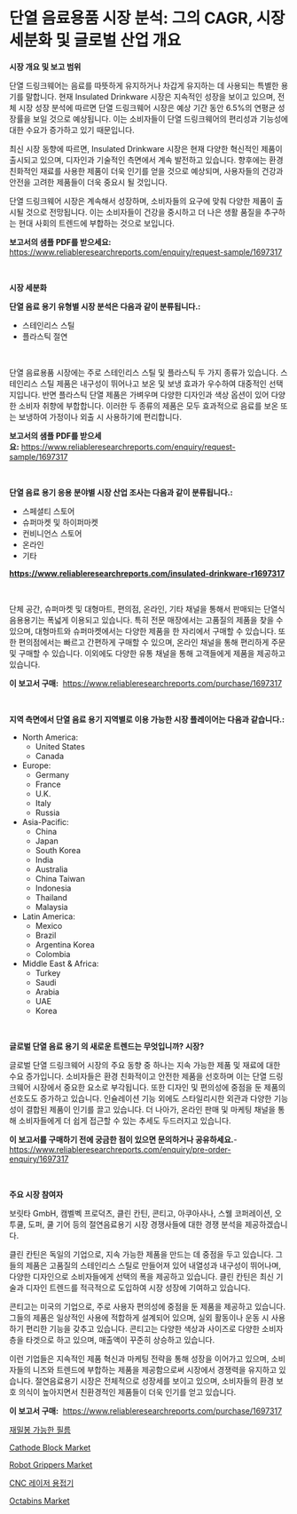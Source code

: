 <p><h1>단열 음료용품 시장 분석: 그의 CAGR, 시장 세분화 및 글로벌 산업 개요</h1></p><p><strong>시장 개요 및 보고 범위</strong></p>
<p><p>단열 드링크웨어는 음료를 따뜻하게 유지하거나 차갑게 유지하는 데 사용되는 특별한 용기를 말합니다. 현재 Insulated Drinkware 시장은 지속적인 성장을 보이고 있으며, 전체 시장 성장 분석에 따르면 단열 드링크웨어 시장은 예상 기간 동안 6.5%의 연평균 성장률을 보일 것으로 예상됩니다. 이는 소비자들이 단열 드링크웨어의 편리성과 기능성에 대한 수요가 증가하고 있기 때문입니다.</p><p>최신 시장 동향에 따르면, Insulated Drinkware 시장은 현재 다양한 혁신적인 제품이 출시되고 있으며, 디자인과 기술적인 측면에서 계속 발전하고 있습니다. 향후에는 환경 친화적인 재료를 사용한 제품이 더욱 인기를 얻을 것으로 예상되며, 사용자들의 건강과 안전을 고려한 제품들이 더욱 중요시 될 것입니다.</p><p>단열 드링크웨어 시장은 계속해서 성장하며, 소비자들의 요구에 맞춰 다양한 제품이 출시될 것으로 전망됩니다. 이는 소비자들이 건강을 중시하고 더 나은 생활 품질을 추구하는 현대 사회의 트렌드에 부합하는 것으로 보입니다.</p></p>
<p><strong>보고서의 샘플 PDF를 받으세요:</strong> <a href="https://www.reliableresearchreports.com/enquiry/request-sample/1697317">https://www.reliableresearchreports.com/enquiry/request-sample/1697317</a></p>
<p>&nbsp;</p>
<p><strong>시장 세분화</strong></p>
<p><strong>단열 음료 용기 유형별 시장 분석은 다음과 같이 분류됩니다.:</strong></p>
<p><ul><li>스테인리스 스틸</li><li>플라스틱 절연</li></ul></p>
<p>&nbsp;</p>
<p><p>단열 음료용품 시장에는 주로 스테인리스 스틸 및 플라스틱 두 가지 종류가 있습니다. 스테인리스 스틸 제품은 내구성이 뛰어나고 보온 및 보냉 효과가 우수하여 대중적인 선택지입니다. 반면 플라스틱 단열 제품은 가벼우며 다양한 디자인과 색상 옵션이 있어 다양한 소비자 취향에 부합합니다. 이러한 두 종류의 제품은 모두 효과적으로 음료를 보온 또는 보냉하여 가정이나 외출 시 사용하기에 편리합니다.</p></p>
<p><strong>보고서의 샘플 PDF를 받으세요:</strong>&nbsp;<a href="https://www.reliableresearchreports.com/enquiry/request-sample/1697317">https://www.reliableresearchreports.com/enquiry/request-sample/1697317</a></p>
<p>&nbsp;</p>
<p><strong> 단열 음료 용기 응용 분야별 시장 산업 조사는 다음과 같이 분류됩니다.:</strong></p>
<p><ul><li>스페셜티 스토어</li><li>슈퍼마켓 및 하이퍼마켓</li><li>컨비니언스 스토어</li><li>온라인</li><li>기타</li></ul></p>
<p><strong><a href="https://www.reliableresearchreports.com/insulated-drinkware-r1697317">https://www.reliableresearchreports.com/insulated-drinkware-r1697317</a></strong></p>
<p>&nbsp;</p>
<p><p>단체 공간, 슈퍼마켓 및 대형마트, 편의점, 온라인, 기타 채널을 통해서 판매되는 단열식음용용기는 폭넓게 이용되고 있습니다. 특히 전문 매장에서는 고품질의 제품을 찾을 수 있으며, 대형마트와 슈퍼마켓에서는 다양한 제품을 한 자리에서 구매할 수 있습니다. 또한 편의점에서는 빠르고 간편하게 구매할 수 있으며, 온라인 채널을 통해 편리하게 주문 및 구매할 수 있습니다. 이외에도 다양한 유통 채널을 통해 고객들에게 제품을 제공하고 있습니다.</p></p>
<p><strong>이 보고서 구매:</strong>&nbsp; <a href="https://www.reliableresearchreports.com/purchase/1697317">https://www.reliableresearchreports.com/purchase/1697317</a></p>
<p>&nbsp;</p>
<p><strong>지역 측면에서 단열 음료 용기 지역별로 이용 가능한 시장 플레이어는 다음과 같습니다.:</strong></p>
<p><ul>
    <li>
        North America:
        <ul>
            <li>United States</li>
            <li>Canada</li>
        </ul>
    </li>
    <li>
        Europe:
        <ul>
            <li>Germany</li>
            <li>France</li>
            <li>U.K.</li>
            <li>Italy</li>
            <li>Russia</li>
        </ul>
    </li>
    <li>
        Asia-Pacific:
        <ul>
            <li>China</li>
            <li>Japan</li>
            <li>South Korea</li>
            <li>India</li>
            <li>Australia</li>
            <li>China Taiwan</li>
            <li>Indonesia</li>
            <li>Thailand</li>
            <li>Malaysia</li>
        </ul>
    </li>
    <li>
        Latin America:
        <ul>
            <li>Mexico</li>
            <li>Brazil</li>
            <li>Argentina Korea</li>
            <li>Colombia</li>
        </ul>
    </li>
    <li>
        Middle East & Africa:
        <ul>
            <li>Turkey</li>
            <li>Saudi</li>
            <li>Arabia</li>
            <li>UAE</li>
            <li>Korea</li>
        </ul>
    </li>
    </ul></p>
<p>&nbsp;</p>
<p><strong>글로벌 단열 음료 용기 의 새로운 트렌드는 무엇입니까? 시장?</strong></p>
<p><p>글로벌 단열 드링크웨어 시장의 주요 동향 중 하나는 지속 가능한 제품 및 재료에 대한 수요 증가입니다. 소비자들은 환경 친화적이고 안전한 제품을 선호하며 이는 단열 드링크웨어 시장에서 중요한 요소로 부각됩니다. 또한 디자인 및 편의성에 중점을 둔 제품의 선호도도 증가하고 있습니다. 인슐레이션 기능 외에도 스타일리시한 외관과 다양한 기능성이 결합된 제품이 인기를 끌고 있습니다. 더 나아가, 온라인 판매 및 마케팅 채널을 통해 소비자들에게 더 쉽게 접근할 수 있는 추세도 두드러지고 있습니다.</p></p>
<p><strong>이 보고서를 구매하기 전에 궁금한 점이 있으면 문의하거나 공유하세요.</strong>- <a href="https://www.reliableresearchreports.com/enquiry/pre-order-enquiry/1697317">https://www.reliableresearchreports.com/enquiry/pre-order-enquiry/1697317</a></p>
<p>&nbsp;</p>
<p><strong>주요 시장 참여자</strong></p>
<p><p>보릿타 GmbH, 캠벨벡 프로덕츠, 클린 칸틴, 콘티고, 아쿠아사나, 스웰 코퍼레이션, 오 투쿨, 도퍼, 쿨 기어 등의 절연음료용기 시장 경쟁사들에 대한 경쟁 분석을 제공하겠습니다.</p><p>클린 칸틴은 독일의 기업으로, 지속 가능한 제품을 만드는 데 중점을 두고 있습니다. 그들의 제품은 고품질의 스테인리스 스틸로 만들어져 있어 내열성과 내구성이 뛰어나며, 다양한 디자인으로 소비자들에게 선택의 폭을 제공하고 있습니다. 클린 칸틴은 최신 기술과 디자인 트렌드를 적극적으로 도입하여 시장 성장에 기여하고 있습니다.</p><p>콘티고는 미국의 기업으로, 주로 사용자 편의성에 중점을 둔 제품을 제공하고 있습니다. 그들의 제품은 일상적인 사용에 적합하게 설계되어 있으며, 실외 활동이나 운동 시 사용하기 편리한 기능을 갖추고 있습니다. 콘티고는 다양한 색상과 사이즈로 다양한 소비자 층을 타겟으로 하고 있으며, 매출액이 꾸준히 상승하고 있습니다.</p><p>이런 기업들은 지속적인 제품 혁신과 마케팅 전략을 통해 성장을 이어가고 있으며, 소비자들의 니즈와 트렌드에 부합하는 제품을 제공함으로써 시장에서 경쟁력을 유지하고 있습니다. 절연음료용기 시장은 전체적으로 성장세를 보이고 있으며, 소비자들의 환경 보호 의식이 높아지면서 친환경적인 제품들이 더욱 인기를 얻고 있습니다.</p></p>
<p><strong>이 보고서 구매:</strong>&nbsp;&nbsp;<a href="https://www.reliableresearchreports.com/purchase/1697317">https://www.reliableresearchreports.com/purchase/1697317</a></p>
<p><p><a href="https://github.com/hxzi07639916/Market-Research-Report-List-1/blob/main/653509920109.md">재밀봉 가능한 필름</a></p><p><a href="https://www.linkedin.com/pulse/cathode-block-market-provides-comprehensive-analysis-including-ft2lc?trackingId=P7To6gDn49b4p838dbpQmQ%3D%3D">Cathode Block Market</a></p><p><a href="https://view.publitas.com/reportprime-1/robot-grippers-market-a-comprehensive-report-of-its-market-share-growth-trends-2024-2031/">Robot Grippers Market</a></p><p><a href="https://medium.com/@danykakilback/cnc-%EB%A0%88%EC%9D%B4%EC%A0%80-%EC%9A%A9%EC%A0%91-%EA%B8%B0%EA%B3%84-%EC%8B%9C%EC%9E%A5-%EA%B7%9C%EB%AA%A8%EC%99%80-%EC%8B%9C%EC%9E%A5-%EB%8F%99%ED%96%A5-%EC%99%84%EC%A0%84%ED%95%9C-%EC%82%B0%EC%97%85-%EA%B0%9C%EC%9A%94-2024%EB%85%84%EB%B6%80%ED%84%B0-2031%EB%85%84%EA%B9%8C%EC%A7%80-72da8d743340">CNC 레이저 용접기</a></p><p><a href="https://issuu.com/reportprime-2/docs/octabins-market-size-2030.pptx">Octabins Market</a></p></p>